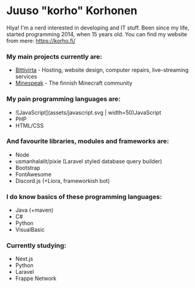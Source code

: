 # Juuso "korho" Korhonen
Hiya! I'm a nerd interested in developing and IT stuff. Been since my life, started programming 2014, when 15 years old. You can find my website from mere: https://korho.fi/

### My main projects currently are:
- [Bittivirta](https://bittivirta.fi/) - Hosting, website design, computer repairs, live-streaming services
- [Minespeak](https://minespeak.fi/) - The finnish Minecraft community

### My pain programming languages are:
- ![JavaScript](assets/javascript.svg | width=50)JavaScript
- PHP
- HTML/CSS

### And favourite libraries, modules and frameworks are:
- Node
- usmanhalalit/pixie (Laravel styled database query builder)
- Bootstrap
- FontAwesome
- Discord.js (+Liora, frameworkish bot)

### I do know basics of these programming languages:
- Java (+maven)
- C#
- Python
- VisualBasic

### Currently studying:
- Next.js
- Python
- Laravel
- Frappe Network
